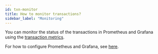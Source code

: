 ```yaml
---
id: txn-monitor
title: How to monitor transactions?
sidebar_label: "Monitoring"
---
```


You can monitor the status of the transactions in Prometheus and Grafana using the [transaction metrics](/reference-metrics.md#pulsar-transaction).

For how to configure Prometheus and Grafana, see [here](/deploy-monitoring.md).
